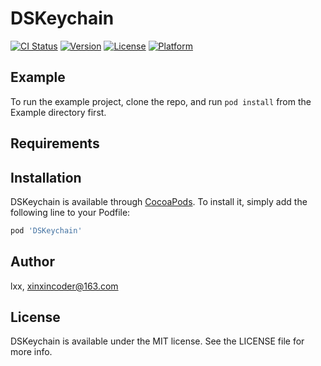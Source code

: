 # DSKeychain

[![CI Status](https://img.shields.io/travis/lxx/DSKeychain.svg?style=flat)](https://travis-ci.org/lxx/DSKeychain)
[![Version](https://img.shields.io/cocoapods/v/DSKeychain.svg?style=flat)](https://cocoapods.org/pods/DSKeychain)
[![License](https://img.shields.io/cocoapods/l/DSKeychain.svg?style=flat)](https://cocoapods.org/pods/DSKeychain)
[![Platform](https://img.shields.io/cocoapods/p/DSKeychain.svg?style=flat)](https://cocoapods.org/pods/DSKeychain)

## Example

To run the example project, clone the repo, and run `pod install` from the Example directory first.

## Requirements

## Installation

DSKeychain is available through [CocoaPods](https://cocoapods.org). To install
it, simply add the following line to your Podfile:

```ruby
pod 'DSKeychain'
```

## Author

lxx, xinxincoder@163.com

## License

DSKeychain is available under the MIT license. See the LICENSE file for more info.
